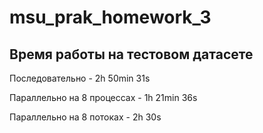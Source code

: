 # msu_prak_homework_3
## Время работы на тестовом датасете

Последовательно - 2h 50min 31s

Параллельно на 8 процессах - 1h 21min 36s

Параллельно на 8 потоках - 2h 30s

